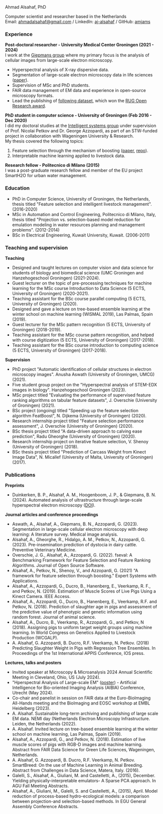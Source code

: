 Ahmad Alsahaf, PhD

Computer scientist and researcher based in the Netherlands  
Email: [ahmadalsahaf@gmail.com](mailto:ahmadalsahaf@gmail.com) / LinkedIn: [aj-alsahaf](https://www.linkedin.com/in/aj-alsahaf/) / GitHub: [amjams](https://github.com/amjams/) 

### Experience

**Post-doctoral researcher - University Medical Center Groningen (2021 - 2024)**  
I work at the [Giepmans group](https://bscs.umcg.nl/en/groups/giepmans-group/) where my primary focus is the analysis of cellular images from large-scale electron microscopy.
- Hyperspectral analysis of X-ray dispersive data.
- Segmentation of large-scale electron microscopy data in life sciences ([paper](https://pubmed.ncbi.nlm.nih.gov/37572414/)).
- Supervision of MSc and PhD students.
- FAIR data management of EM data and experience in open-source microscopy formats.
- Lead the publishing of [following dataset](https://doi.org/10.17867/10000168), which won the [RUG Open Research award](https://www.rug.nl/research/openscience/open-research-award/case-studies-list-2022/winners/winner-2022-fair-data-management-of-a-large-scale-electron-microscopy-database-for-type-1-diab?lang=en).

**PhD student in computer science - University of Groningen (Feb 2016 - Dec 2020)**  
I did my doctoral studies at the [Intelligent systems group](https://www.cs.rug.nl/is/) under supervision of Prof. Nicolai Petkov and Dr. George Azzopardi, as part of an STW-funded project in collaboration with Wageningen University & Research.        
My thesis covered the following topics:
  1) Feature selection through the mechanism of boosting ([paper](https://www.sciencedirect.com/science/article/pii/S0957417421012513), [repo](https://github.com/amjams/FeatBoost)).
  2) Interpretable machine learning applied to livestock data.

**Research fellow - Politecnico di Milano (2015)**  
I was a post-graduate research fellow and member of the EU project SmartH2O for urban water management.

### Education
- PhD in Computer Science, University of Groningen, the Netherlands, thesis titled "Feature selection and intelligent livestock management". (2016-2020)
- MSc in Automation and Control Engineering, Politecnico di Milano, Italy, thesis titled "Projection vs. selection-based model reduction for emulation modeling in water resources planning and management problems". (2012-2014)
- BSc in Electrical Engineering, Kuwait University, Kuwait. (2006-2011)

### Teaching and supervision

**Teaching**
- Designed and taught lectures on computer vision and data science for students of biology and biomedical science (UMC Groningen and Hanzehogeschool Groningen) (2021-2024).
- Guest lecturer on the topic of pre-processing techniques for machine learning for the MSc course Introduction to Data Science (5 ECTS, University of Groningen) (2020-2021).
- Teaching assistant for the BSc course parallel computing (5 ECTS, University of Groningen) (2020).
- Designed and gave a lecture on tree-based ensemble learning at the winter school on machine learning (WISMAL 2019), Las Palmas, Spain (2019).
- Guest lecturer for the MSc pattern recognition (5 ECTS, University of Groningen) (2018-2019).
- Teaching assistant for the MSc course pattern recognition, and helped with course digitization (5 ECTS, University of Groningen) (2017-2018).
- Teaching assistant for the BSc course introduction to computing science (5 ECTS, University of Groningen) (2017-2018).

**Supervision**
- PhD project "Automatic identification of cellular structures in electron microscopy images". Anusha Aswath (University of Groningen, UMCG) (2021).
- Five student group project on the "Hyperspectral analysis of STEM-EDX images in biology". Hanzehogeschool Groningen (2023).
- MSc project titled "Evaluating the performance of supervised feature ranking algorithms on tabular feature datasets", J. Overschie (University of Groningen) (2021).
- BSc project (ongoing) titled "Speeding up the feature selection algorithm FeatBoost", N. Dijkema (University of Groningen) (2020).
- Research internship project titled "Feature selection performance assessment", J. Overschie (University of Groningen) (2020).
- BSc thesis project titled "A data-driven approach to calving ease prediction", Radu Gheorghe (University of Groningen) (2020).
- Research internship project on iterative feature selection, V. Shenoy (University of Groningen) (2018).
- BSc thesis project titled "Prediction of Carcass Weight from Kinect Image Data", N. Micallef (University of Malta, University of Groningen) (2017).

### Publications

**Preprints**
- Duinkerken, B. P., Alsahaf, A. M., Hoogenboom, J. P., & Giepmans, B. N. (2024). Automated analysis of ultrastructure through large-scale hyperspectral electron microscopy ([DOI](https://doi.org/10.21203/rs.3.rs-5144875/v1)).

**Journal articles and conference proceedings**
- Aswath, A., Alsahaf, A., Giepmans, B. N., Azzopardi, G. (2023). Segmentation in large-scale cellular electron microscopy with deep learning: A literature survey. Medical image analysis.
- Alsahaf, A., Gheorghe, R., Hidalgo, A. M., Petkov, N., Azzopardi, G. (2023). Pre-insemination prediction of dystocia in dairy cattle. Preventive Veterinary Medicine.
- Overschie, J. G., Alsahaf, A., Azzopardi, G. (2022). fseval: A Benchmarking Framework for Feature Selection and Feature Ranking Algorithms. Journal of Open Source Software.
- Alsahaf, A., Petkov, N., Shenoy, V., and Azzopardi, G. (2021) "A framework for feature selection through boosting." Expert Systems with Applications.
- Alsahaf, A., Azzopardi, G., Ducro, B., Hanenberg, E., Veerkamp, R. F., and Petkov, N. (2019). Estimation of Muscle Scores of Live Pigs Using a Kinect Camera. IEEE Access.
- Alsahaf, A., Azzopardi, G., Ducro, B., Hanenberg, E., Veerkamp, R.F. and Petkov, N. (2018). Prediction of slaughter age in pigs and assessment of the predictive value of phenotypic and genetic information using random forest. Journal of animal science.
- Alsahaf, A., Ducro, B., Veerkamp, R., Azzopardi, G., and Petkov, N (2018). Assigning pigs to uniform target weight groups using machine learning. In World Congress on Genetics Applied to Livestock Production (WCGALP).
- A. Alsahaf, G. Azzopardi, B. Ducro, R.F. Veerkamp, N. Petkov. (2018) Predicting Slaughter Weight in Pigs with Regression Tree Ensembles. In Proceedings of the 1st International APPIS Conference, IOS press.

**Lectures, talks and posters**
- Invited speaker at Microscopy & Microanalysis 2024 Annual Scientific Meeting in Cleveland, Ohio, US (July 2024).
- "Hperspectral Analysis of Large-scale EM" ([poster](https://www.amjams.net/blog/aibia-conference-poster-utrecht-may-2024)) -  Artificial Intelligence for Bio-oriented Imaging Analysis  (AIBIA) Conference, Utrecht (May 2024).
- Co-chair and panelist in session on FAIR data at the Euro-BioImaging All-Hands meeting and the BioImaging and EOSC workshop at EMBL Heidelberg (2023).
- A. Alsahaf. Sustainable long-term archiving and publishing of large scale EM data. NEMI day (Netherlands Electron Microscopy Infrastructure. Leiden, the Netherlands (2022).
- A. Alsahaf. Invited lecture on tree-based ensemble learning at the winter school on machine learning, Las Palmas, Spain (2019).
- Alsahaf, A., Azzopardi, G., and Petkov, N. (2018). Estimation of live muscle scores of pigs with RGB-D images and machine learning. Abstract from FAIR Data Science for Green Life Sciences, Wageningen, Netherlands.
- A. Alsahaf, G. Azzopardi, B. Ducro, R.F. Veerkamp, N. Petkov. SmartBreed: On the use of Machine Learning in Animal Breeding. Abstract from Challenges in Data Science, Matera, Italy. (2016).
- Galelli, S., Alsahaf, A., Giuliani, M. and Castelletti, A., (2015), December. Yielding physically-interpretable emulators- A Sparse PCA approach. In AGU Fall Meeting Abstracts.
- Alsahaf, A., Giuliani, M., Galelli, S. and Castelletti, A., (2015), April. Model reduction of process-based hydro-ecological models: a comparison between projection-and selection-based methods. In EGU General Assembly Conference Abstracts.
